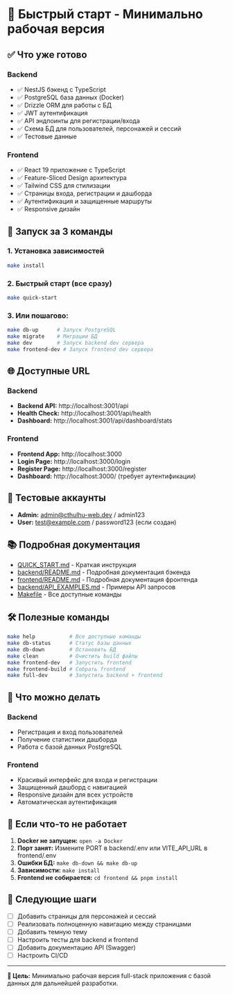 # 🚀 Быстрый старт - Минимально рабочая версия

## ✅ Что уже готово

### Backend
- ✅ NestJS бэкенд с TypeScript
- ✅ PostgreSQL база данных (Docker)
- ✅ Drizzle ORM для работы с БД
- ✅ JWT аутентификация
- ✅ API эндпоинты для регистрации/входа
- ✅ Схема БД для пользователей, персонажей и сессий
- ✅ Тестовые данные

### Frontend
- ✅ React 19 приложение с TypeScript
- ✅ Feature-Sliced Design архитектура
- ✅ Tailwind CSS для стилизации
- ✅ Страницы входа, регистрации и дашборда
- ✅ Аутентификация и защищенные маршруты
- ✅ Responsive дизайн

## 🚀 Запуск за 3 команды

### 1. Установка зависимостей
```bash
make install
```

### 2. Быстрый старт (все сразу)
```bash
make quick-start
```

### 3. Или пошагово:
```bash
make db-up      # Запуск PostgreSQL
make migrate    # Миграции БД
make dev        # Запуск backend dev сервера
make frontend-dev # Запуск frontend dev сервера
```

## 🌐 Доступные URL

### Backend
- **Backend API:** http://localhost:3001/api
- **Health Check:** http://localhost:3001/api/health
- **Dashboard:** http://localhost:3001/api/dashboard/stats

### Frontend
- **Frontend App:** http://localhost:3000
- **Login Page:** http://localhost:3000/login
- **Register Page:** http://localhost:3000/register
- **Dashboard:** http://localhost:3000/ (требует аутентификации)

## 🔐 Тестовые аккаунты

- **Admin:** admin@cthulhu-web.dev / admin123
- **User:** test@example.com / password123 (если создан)

## 📚 Подробная документация

- [QUICK_START.md](QUICK_START.md) - Краткая инструкция
- [backend/README.md](backend/README.md) - Подробная документация бэкенда
- [frontend/README.md](frontend/README.md) - Подробная документация фронтенда
- [backend/API_EXAMPLES.md](backend/API_EXAMPLES.md) - Примеры API запросов
- [Makefile](Makefile) - Все доступные команды

## 🛠️ Полезные команды

```bash
make help           # Все доступные команды
make db-status      # Статус базы данных
make db-down        # Остановить БД
make clean          # Очистить build файлы
make frontend-dev   # Запустить frontend
make frontend-build # Собрать frontend
make full-dev       # Запустить backend + frontend
```

## 🎯 Что можно делать

### Backend
- Регистрация и вход пользователей
- Получение статистики дашборда
- Работа с базой данных PostgreSQL

### Frontend
- Красивый интерфейс для входа и регистрации
- Защищенный дашборд с навигацией
- Responsive дизайн для всех устройств
- Автоматическая аутентификация

## 🐛 Если что-то не работает

1. **Docker не запущен:** `open -a Docker`
2. **Порт занят:** Измените PORT в backend/.env или VITE_API_URL в frontend/.env
3. **Ошибки БД:** `make db-down && make db-up`
4. **Зависимости:** `make install`
5. **Frontend не собирается:** `cd frontend && pnpm install`

## 🎯 Следующие шаги

- [ ] Добавить страницы для персонажей и сессий
- [ ] Реализовать полноценную навигацию между страницами
- [ ] Добавить темную тему
- [ ] Настроить тесты для backend и frontend
- [ ] Добавить документацию API (Swagger)
- [ ] Настроить CI/CD

---

**🎯 Цель:** Минимально рабочая версия full-stack приложения с базой данных для дальнейшей разработки.
